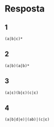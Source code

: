 # Resposta

## 1

	(a|b|c)*

## 2

	(a|b)(a|b)*

## 3

	(a|ε)(b|ε)(c|ε)

## 4

	(a|b|d|e)|(ab)|(c|ε)